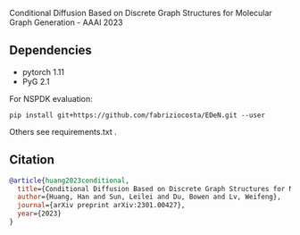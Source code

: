 Conditional Diffusion Based on Discrete Graph Structures for Molecular Graph Generation - AAAI 2023

## Dependencies

* pytorch 1.11
* PyG 2.1

For NSPDK evaluation:

```pip install git+https://github.com/fabriziocosta/EDeN.git --user```

Others see requirements.txt .

## Citation

```bibtex
@article{huang2023conditional,
  title={Conditional Diffusion Based on Discrete Graph Structures for Molecular Graph Generation},
  author={Huang, Han and Sun, Leilei and Du, Bowen and Lv, Weifeng},
  journal={arXiv preprint arXiv:2301.00427},
  year={2023}
}
```

